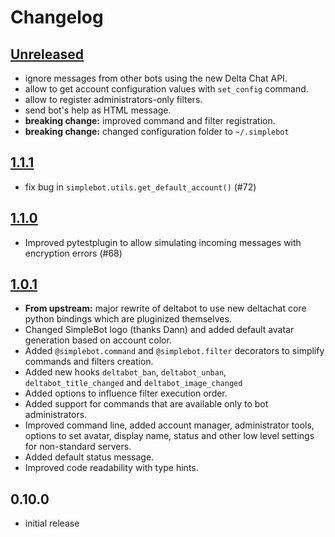 # Changelog

## [Unreleased]

- ignore messages from other bots using the new Delta Chat API.
- allow to get account configuration values with `set_config` command.
- allow to register administrators-only filters.
- send bot's help as HTML message.
- **breaking change:** improved command and filter registration.
- **breaking change:** changed configuration folder to `~/.simplebot`

## [1.1.1]

- fix bug in `simplebot.utils.get_default_account()` (#72)

## [1.1.0]

- Improved pytestplugin to allow simulating incoming messages with encryption errors (#68)

## [1.0.1]

- **From upstream:** major rewrite of deltabot to use new deltachat core python bindings
  which are pluginized themselves.
- Changed SimpleBot logo (thanks Dann) and added default avatar
  generation based on account color.
- Added `@simplebot.command` and `@simplebot.filter` decorators to
  simplify commands and filters creation.
- Added new hooks `deltabot_ban`, `deltabot_unban`,
  `deltabot_title_changed` and `deltabot_image_changed`
- Added options to influence filter execution order.
- Added support for commands that are available only to bot administrators.
- Improved command line, added account manager, administrator tools,
  options to set avatar, display name, status and other low level
  settings for non-standard servers.
- Added default status message.
- Improved code readability with type hints.

## 0.10.0

- initial release


[Unreleased]: https://github.com/simplebot-org/simplebot/compare/v1.1.1...HEAD

[1.1.1]: https://github.com/simplebot-org/simplebot/compare/v1.1.0...v1.1.1

[1.1.0]: https://github.com/simplebot-org/simplebot/compare/v1.0.1...v1.1.0

[1.0.1]: https://github.com/simplebot-org/simplebot/compare/v0.10.0...v1.0.1
